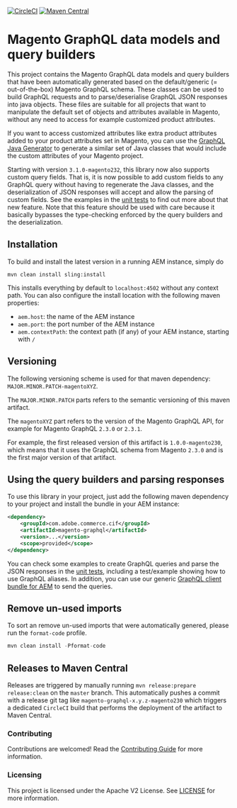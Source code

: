 [![CircleCI](https://circleci.com/gh/adobe/commerce-cif-magento-graphql.svg?style=svg)](https://circleci.com/gh/adobe/commerce-cif-magento-graphql)
[![Maven Central](https://img.shields.io/maven-central/v/com.adobe.commerce.cif/magento-graphql.svg)](https://search.maven.org/search?q=g:com.adobe.commerce.cif%20AND%20a:magento-graphql)

# Magento GraphQL data models and query builders

This project contains the Magento GraphQL data models and query builders that have been automatically generated based on the default/generic (= out-of-the-box) Magento GraphQL schema. These classes can be used to build GraphQL requests and to parse/deserialise GraphQL JSON responses into java objects. These files are suitable for all projects that want to manipulate the default set of objects and attributes available in Magento, without any need to access for example customized product attributes.

If you want to access customized attributes like extra product attributes added to your product attributes set in Magento, you can use the [GraphQL Java Generator](https://github.com/adobe/graphql-java-generator) to generate a similar set of Java classes that would include the custom attributes of your Magento project. 

Starting with version `3.1.0-magento232`, this library now also supports custom query fields. That is, it is now possible to add custom fields to any GraphQL query without having to regenerate the Java classes, and the deserialization of JSON responses will accept and allow the parsing of custom fields. See the examples in the [unit tests](src/test/java/com/adobe/cq/commerce/magento/graphql/) to find out more about that new feature. Note that this feature should be used with care because it basically bypasses the type-checking enforced by the query builders and the deserialization.

## Installation

To build and install the latest version in a running AEM instance, simply do

```
mvn clean install sling:install
```
This installs everything by default to `localhost:4502` without any context path. You can also configure the install location with the following maven properties:
* `aem.host`: the name of the AEM instance
* `aem.port`: the port number of the AEM instance
* `aem.contextPath`: the context path (if any) of your AEM instance, starting with `/`

## Versioning

The following versioning scheme is used for that maven dependency: `MAJOR.MINOR.PATCH-magentoXYZ`.

The `MAJOR.MINOR.PATCH` parts refers to the semantic versioning of this maven artifact.

The `magentoXYZ` part refers to the version of the Magento GraphQL API, for example for Magento GraphQL `2.3.0` or `2.3.1`.

For example, the first released version of this artifact is `1.0.0-magento230`, which means that it uses the GraphQL schema from Magento `2.3.0` and is the first major version of that artifact.

## Using the query builders and parsing responses

To use this library in your project, just add the following maven dependency to your project and install the bundle in your AEM instance:

```xml
<dependency>
    <groupId>com.adobe.commerce.cif</groupId>
    <artifactId>magento-graphql</artifactId>
    <version>...</version>
    <scope>provided</scope>
</dependency>
```

You can check some examples to create GraphQL queries and parse the JSON responses in the [unit tests](src/test/java/com/adobe/cq/commerce/magento/graphql/), including a test/example showing how to use GraphQL aliases. In addition, you can use our generic [GraphQL client bundle for AEM](https://github.com/adobe/commerce-cif-graphql-client) to send the queries.

## Remove un-used imports
To sort an remove un-used imports that were automatically genered, please run the `format-code` profile.

```java
mvn clean install -Pformat-code
```

## Releases to Maven Central

Releases are triggered by manually running `mvn release:prepare release:clean` on the `master` branch. This automatically pushes a commit with a release git tag like `magento-graphql-x.y.z-magento230` which triggers a dedicated `CircleCI` build that performs the deployment of the artifact to Maven Central.

### Contributing
 
Contributions are welcomed! Read the [Contributing Guide](.github/CONTRIBUTING.md) for more information.
 
### Licensing
 
This project is licensed under the Apache V2 License. See [LICENSE](LICENSE) for more information.